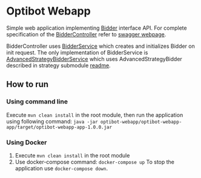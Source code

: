 # Optibot Webapp
Simple web application implementing [Bidder](../optibot-strategy/src/main/java/com/dzagurskii/auction/bidder/Bidder.java) interface API. 
For complete specification of the [BidderController](optibot-webapp-app/src/main/java/com/dzagurskii/auction/webapp/web/controller/v1/BidderController.java) refer to [swagger webpage](https://dmitriizagurskii.github.io/optibot).

BidderController uses [BidderService](optibot-webapp-api/src/main/java/com/dzagurskii/auction/webapp/api/service/BidderService.java) which creates and initializes Bidder on init request. The only implementation of BidderService is [AdvancedStrategyBidderService](optibot-webapp-impl/src/main/java/com/dzagurskii/auction/webapp/impl/service/AdvancedStrategyBidderService.java) which uses AdvancedStrategyBidder described in strategy submodule [readme](../optibot-strategy/Readme.md).

## How to run
### Using command line
Execute `mvn clean install` in the root module, then run the application using following command:
`java -jar optibot-webapp/optibot-webapp-app/target/optibot-webapp-app-1.0.0.jar`

### Using Docker
1. Execute `mvn clean install` in the root module
2. Use docker-compose command: `docker-compose up`
   To stop the application use `docker-compose down`.
